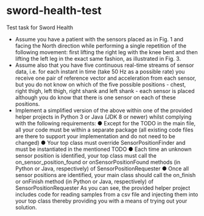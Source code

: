 # sword-health-test
Test task for Sword Health

- Assume you have a patient with the sensors placed as in Fig. 1 and facing the North direction while performing a single repetition of the following movement: first lifting the right leg with the knee bent and then lifting the left leg in the exact same fashion, as illustrated in Fig. 3.
- Assume also that you have five continuous real-time streams of sensor data, i.e. for each instant in time (take 50 Hz as a possible rate) you receive one pair of reference vector and acceleration from each sensor, but you do not know on which of the five possible positions - chest, right thigh, left thigh, right shank and left shank - each sensor is placed although you do know that there is one sensor on each of these positions.
- Implement a simplified version of the above within one of the provided helper projects in Python 3 or Java (JDK 8 or newer) whilst complying with the following requirements:
● Except for the TODO in the main file, all your code must be within a separate package (all existing code files are there to support your implementation and do not need to be changed)
● Your top class must override SensorPositionFinder and must be instantiated in the mentioned TODO
● Each time an unknown sensor position is identified, your top class must call the on_sensor_position_found or onSensorPositionFound methods (in Python or Java, respectively) of SensorPositionRequester
● Once all sensor positions are identified, your main class should call the on_finish or onFinish method (in Python or Java, respectively) of SensorPositionRequester
As you can see, the provided helper project includes code for reading samples from a csv file and injecting them into your top class thereby providing you with a means of trying out your solution.
